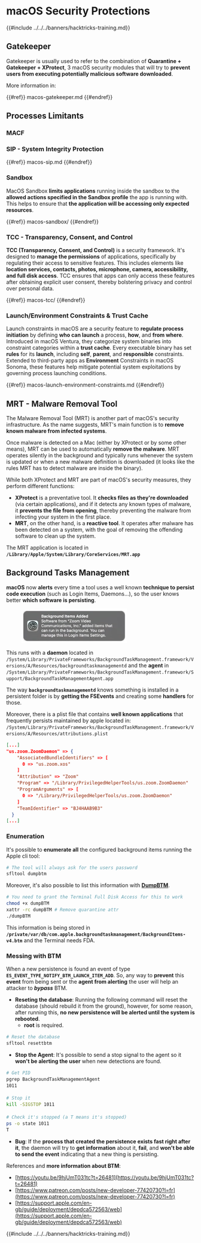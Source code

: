 # macOS Security Protections

{{#include ../../../banners/hacktricks-training.md}}

## Gatekeeper

Gatekeeper is usually used to refer to the combination of **Quarantine + Gatekeeper + XProtect**, 3 macOS security modules that will try to **prevent users from executing potentially malicious software downloaded**.

More information in:

{{#ref}}
macos-gatekeeper.md
{{#endref}}

## Processes Limitants

### MACF

### SIP - System Integrity Protection

{{#ref}}
macos-sip.md
{{#endref}}

### Sandbox

MacOS Sandbox **limits applications** running inside the sandbox to the **allowed actions specified in the Sandbox profile** the app is running with. This helps to ensure that **the application will be accessing only expected resources**.

{{#ref}}
macos-sandbox/
{{#endref}}

### TCC - **Transparency, Consent, and Control**

**TCC (Transparency, Consent, and Control)** is a security framework. It's designed to **manage the permissions** of applications, specifically by regulating their access to sensitive features. This includes elements like **location services, contacts, photos, microphone, camera, accessibility, and full disk access**. TCC ensures that apps can only access these features after obtaining explicit user consent, thereby bolstering privacy and control over personal data.

{{#ref}}
macos-tcc/
{{#endref}}

### Launch/Environment Constraints & Trust Cache

Launch constraints in macOS are a security feature to **regulate process initiation** by defining **who can launch** a process, **how**, and **from where**. Introduced in macOS Ventura, they categorize system binaries into constraint categories within a **trust cache**. Every executable binary has set **rules** for its **launch**, including **self**, **parent**, and **responsible** constraints. Extended to third-party apps as **Environment** Constraints in macOS Sonoma, these features help mitigate potential system exploitations by governing process launching conditions.

{{#ref}}
macos-launch-environment-constraints.md
{{#endref}}

## MRT - Malware Removal Tool

The Malware Removal Tool (MRT) is another part of macOS's security infrastructure. As the name suggests, MRT's main function is to **remove known malware from infected systems**.

Once malware is detected on a Mac (either by XProtect or by some other means), MRT can be used to automatically **remove the malware**. MRT operates silently in the background and typically runs whenever the system is updated or when a new malware definition is downloaded (it looks like the rules MRT has to detect malware are inside the binary).

While both XProtect and MRT are part of macOS's security measures, they perform different functions:

- **XProtect** is a preventative tool. It **checks files as they're downloaded** (via certain applications), and if it detects any known types of malware, it **prevents the file from opening**, thereby preventing the malware from infecting your system in the first place.
- **MRT**, on the other hand, is a **reactive tool**. It operates after malware has been detected on a system, with the goal of removing the offending software to clean up the system.

The MRT application is located in **`/Library/Apple/System/Library/CoreServices/MRT.app`**

## Background Tasks Management

**macOS** now **alerts** every time a tool uses a well known **technique to persist code execution** (such as Login Items, Daemons...), so the user knows better **which software is persisting**.

<figure><img src="../../../images/image (1183).png" alt=""><figcaption></figcaption></figure>

This runs with a **daemon** located in `/System/Library/PrivateFrameworks/BackgroundTaskManagement.framework/Versions/A/Resources/backgroundtaskmanagementd` and the **agent** in `/System/Library/PrivateFrameworks/BackgroundTaskManagement.framework/Support/BackgroundTaskManagementAgent.app`

The way **`backgroundtaskmanagementd`** knows something is installed in a persistent folder is by **getting the FSEvents** and creating some **handlers** for those.

Moreover, there is a plist file that contains **well known applications** that frequently persists maintained by apple located in: `/System/Library/PrivateFrameworks/BackgroundTaskManagement.framework/Versions/A/Resources/attributions.plist`

```json
[...]
"us.zoom.ZoomDaemon" => {
    "AssociatedBundleIdentifiers" => [
      0 => "us.zoom.xos"
    ]
    "Attribution" => "Zoom"
    "Program" => "/Library/PrivilegedHelperTools/us.zoom.ZoomDaemon"
    "ProgramArguments" => [
      0 => "/Library/PrivilegedHelperTools/us.zoom.ZoomDaemon"
    ]
    "TeamIdentifier" => "BJ4HAAB9B3"
  }
[...]
```

### Enumeration

It's possible to **enumerate all** the configured background items running the Apple cli tool:

```bash
# The tool will always ask for the users password
sfltool dumpbtm
```

Moreover, it's also possible to list this information with [**DumpBTM**](https://github.com/objective-see/DumpBTM).

```bash
# You need to grant the Terminal Full Disk Access for this to work
chmod +x dumpBTM
xattr -rc dumpBTM # Remove quarantine attr
./dumpBTM
```

This information is being stored in **`/private/var/db/com.apple.backgroundtaskmanagement/BackgroundItems-v4.btm`** and the Terminal needs FDA.

### Messing with BTM

When a new persistence is found an event of type **`ES_EVENT_TYPE_NOTIFY_BTM_LAUNCH_ITEM_ADD`**. So, any way to **prevent** this **event** from being sent or the **agent from alerting** the user will help an attacker to _**bypass**_ BTM.

- **Reseting the database**: Running the following command will reset the database (should rebuild it from the ground), however, for some reason, after running this, **no new persistence will be alerted until the system is rebooted**.
  - **root** is required.

```bash
# Reset the database
sfltool resettbtm
```

- **Stop the Agent**: It's possible to send a stop signal to the agent so it **won't be alerting the user** when new detections are found.

```bash
# Get PID
pgrep BackgroundTaskManagementAgent
1011

# Stop it
kill -SIGSTOP 1011

# Check it's stopped (a T means it's stopped)
ps -o state 1011
T
```

- **Bug**: If the **process that created the persistence exists fast right after it**, the daemon will try to **get information** about it, **fail**, and **won't be able to send the event** indicating that a new thing is persisting.

References and **more information about BTM**:

- [https://youtu.be/9hjUmT031tc?t=26481](https://youtu.be/9hjUmT031tc?t=26481)
- [https://www.patreon.com/posts/new-developer-77420730?l=fr](https://www.patreon.com/posts/new-developer-77420730?l=fr)
- [https://support.apple.com/en-gb/guide/deployment/depdca572563/web](https://support.apple.com/en-gb/guide/deployment/depdca572563/web)

{{#include ../../../banners/hacktricks-training.md}}
